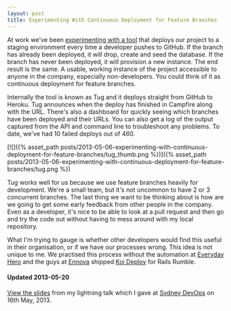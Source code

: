 ```yaml
---
layout: post
title: Experimenting With Continuous Deployment for Feature Branches
---
```


At work we've been [experimenting with a tool](https://twitter.com/tatejohnson/status/311268504995254273) that deploys our project to a staging environment every time a developer pushes to GitHub. If the branch has already been deployed, it will drop, create and seed the database. If the branch has never been deployed, it will provision a new instance. The end result is the same. A usable, working instance of the project accessible to anyone in the company, especially non-developers. You could think of it as continuous deployment for feature branches.

Internally the tool is known as Tug and it deploys straight from GitHub to Heroku. Tug announces when the deploy has finished in Campfire along with the URL. There's also a dashboard for quickly seeing which branches have been deployed and their URLs. You can also get a log of the output captured from the API and command line to troubleshoot any problems. To date, we've had 10 failed deploys out of 460.

[![]({% asset_path posts/2013-05-06-experimenting-with-continuous-deployment-for-feature-branches/tug_thumb.png %})]({% asset_path posts/2013-05-06-experimenting-with-continuous-deployment-for-feature-branches/tug.png %})

Tug works well for us because we use feature branches heavily for development. We're a small team, but it's not uncommon to have 2 or 3 concurrent branches. The last thing we want to be thinking about is how are we going to get some early feedback from other people in the company. Even as a developer, it's nice to be able to look at a pull request and then go and try the code out without having to mess around with my local repository.

What I'm trying to gauge is whether other developers would find this useful in their organisation, or if we have our processes wrong. This idea is not unique to me. We practised this process without the automation at [Everyday Hero](http://everydayhero.com) and the guys at [Ennova](http://ennova.com.au) shipped [Koi Deploy](https://koideploy.com/) for Rails Rumble.

#### Updated 2013-05-20

[View the slides](https://speakerdeck.com/tatey/experimenting-with-continuous-deployment-for-feature-branches) from my lightning talk which I gave at [Sydney DevOps](http://www.meetup.com/devops-sydney/) on 16th May, 2013.
